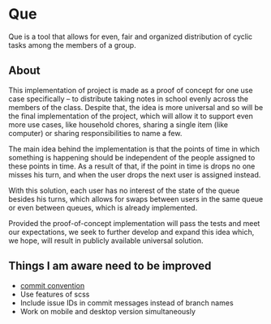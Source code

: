 # Que

Que is a tool that allows for even, fair and organized distribution of cyclic tasks among the members of a group.

## About

This implementation of project is made as a proof of concept for one use case specifically – to distribute taking notes in school evenly across the members of the class. Despite that, the idea is more universal and so will be the final implementation of the project, which will allow it to support even more use cases, like household chores, sharing a single item (like computer) or sharing responsibilities to name a few.

The main idea behind the implementation is that the points of time in which something is happening should be independent of the people assigned to these points in time. As a result of that, if the point in time is drops no one misses his turn, and when the user drops the next user is assigned instead.

With this solution, each user has no interest of the state of the queue besides his turns, which allows for swaps between users in the same queue or even between queues, which is already implemented.

Provided the proof-of-concept implementation will pass the tests and meet our expectations, we seek to further develop and expand this idea which, we hope, will result in publicly available universal solution.

## Things I am aware need to be improved

- [commit convention](https://www.conventionalcommits.org/en/v1.0.0/)
- Use features of scss
- Include issue IDs in commit messages instead of branch names
- Work on mobile and desktop version simultaneously
